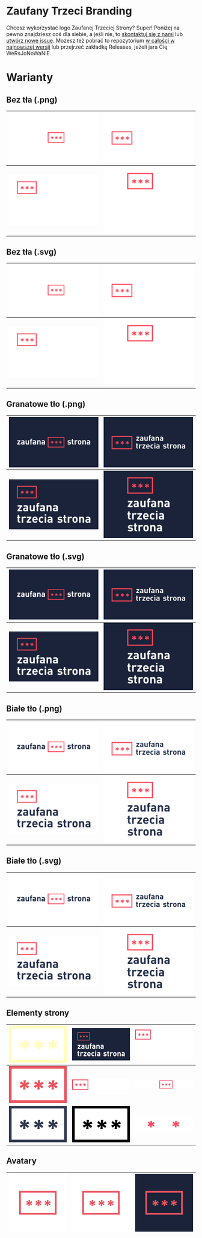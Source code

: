 # Zaufany Trzeci Branding

Chcesz wykorzystać logo Zaufanej Trzeciej Strony? Super! Poniżej na pewno znajdziesz coś dla siebie, a jeśli nie, to
[skontaktuj się z nami](https://zaufanatrzeciastrona.pl/kontakt/)
lub [utwórz nowe issue](https://github.com/ZaufanaTrzeciaStrona/Branding/issues/new). Możesz też pobrać to repozytorium
[w całości w najnowszej wersji](https://github.com/ZaufanaTrzeciaStrona/Branding/archive/refs/heads/majster.zip)
lub przejrzeć zakładkę Releases, jeżeli jara Cię WeRsJoNoWaNiE.

# Warianty

## Bez tła (.png)

| ![Zaufana Trzecia Strona](./assets/no-bg/z3s-variant-a.png) | ![Zaufana Trzecia Strona](./assets/no-bg/z3s-variant-b.png) |
|-------------------------------------------------------------|-------------------------------------------------------------|
| ![Zaufana Trzecia Strona](./assets/no-bg/z3s-variant-c.png) | ![Zaufana Trzecia Strona](./assets/no-bg/z3s-variant-d.png) |

## Bez tła (.svg)

| ![Zaufana Trzecia Strona](./assets/no-bg/z3s-variant-a.svg) | ![Zaufana Trzecia Strona](./assets/no-bg/z3s-variant-b.svg) |
|-------------------------------------------------------------|-------------------------------------------------------------|
| ![Zaufana Trzecia Strona](./assets/no-bg/z3s-variant-c.svg) | ![Zaufana Trzecia Strona](./assets/no-bg/z3s-variant-d.svg) |

## Granatowe tło (.png)

| ![Zaufana Trzecia Strona](./assets/bg/z3s-variant-a.png) | ![Zaufana Trzecia Strona](./assets/bg/z3s-variant-b.png) |
|----------------------------------------------------------|----------------------------------------------------------|
| ![Zaufana Trzecia Strona](./assets/bg/z3s-variant-c.png) | ![Zaufana Trzecia Strona](./assets/bg/z3s-variant-d.png) |

## Granatowe tło (.svg)

| ![Zaufana Trzecia Strona](./assets/bg/z3s-variant-a.svg) | ![Zaufana Trzecia Strona](./assets/bg/z3s-variant-b.svg) |
|----------------------------------------------------------|----------------------------------------------------------|
| ![Zaufana Trzecia Strona](./assets/bg/z3s-variant-c.svg) | ![Zaufana Trzecia Strona](./assets/bg/z3s-variant-d.svg) |

## Białe tło (.png)

| ![Zaufana Trzecia Strona](./assets/bg-white/z3s-variant-a.png) | ![Zaufana Trzecia Strona](./assets/bg-white/z3s-variant-b.png) |
|----------------------------------------------------------------|----------------------------------------------------------------|
| ![Zaufana Trzecia Strona](./assets/bg-white/z3s-variant-c.png) | ![Zaufana Trzecia Strona](./assets/bg-white/z3s-variant-d.png) |

## Białe tło (.svg)

| ![Zaufana Trzecia Strona](./assets/bg-white/z3s-variant-a.svg) | ![Zaufana Trzecia Strona](./assets/bg-white/z3s-variant-b.svg) |
|----------------------------------------------------------------|----------------------------------------------------------------|
| ![Zaufana Trzecia Strona](./assets/bg-white/z3s-variant-c.svg) | ![Zaufana Trzecia Strona](./assets/bg-white/z3s-variant-d.svg) |

## Elementy strony

| ![Zaufana Trzecia Strona](./assets/website/z3s-symbol-yellow.svg) | ![Zaufana Trzecia Strona](./assets/website/z3s-logo-og.png)      | ![Zaufana Trzecia Strona](./assets/website/z3s-logo_light.svg)  |
|-------------------------------------------------------------------|------------------------------------------------------------------|-----------------------------------------------------------------|
| ![Zaufana Trzecia Strona](./assets/website/z3s-symbol-red.svg)    | ![Zaufana Trzecia Strona](./assets/website/z3s-logo_light1.svg)  | ![Zaufana Trzecia Strona](./assets/website/z3s-logo.svg)        |
| ![Zaufana Trzecia Strona](./assets/website/z3s-symbol-bg.svg)     | ![Zaufana Trzecia Strona](./assets/website/z3s-symbol-black.svg) | ![Zaufana Trzecia Strona](./assets/website/z3s-logo_light2.svg) |

## Avatary

| ![Zaufana Trzecia Strona](./assets/avatars/av1.png) | ![Zaufana Trzecia Strona](./assets/avatars/av2.png) | ![Zaufana Trzecia Strona](./assets/avatars/av3.png) |
|-----------------------------------------------------|-----------------------------------------------------|-----------------------------------------------------|
